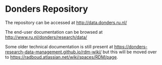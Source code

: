 # Donders Repository

The repository can be accessed at http://data.donders.ru.nl/

The end-user documentation can be browsed at http://www.ru.nl/donders/research/data/

Some older technical documentation is still present at https://donders-research-data-management.github.io/rdm-wiki/ but this will be moved over to https://radboud.atlassian.net/wiki/spaces/RDM/page. 

